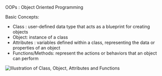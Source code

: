 OOPs : Object Oriented Programming

Basic Concepts:
- Class : user-defined data type that acts as a blueprint for creating objects
- Object: instance of a class
- Attributes : variables defined within a class, representing the data or properties of an object
- Functions/Methods: represent the actions or behaviors that an object can perform

![Illustration of Class, Object, Attributes and Functions](pic1.drawio)


